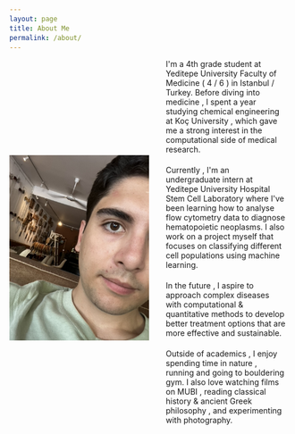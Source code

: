 ```yaml
---
layout: page
title: About Me 
permalink: /about/
---
```


<div style="display: flex; align-items: center;">

  <img src="/images/Me.jpeg" alt="Me Alt Text" style="width: 250px; height: auto; margin-right: 20px;"/>

  <div style="flex: 2;">
  
  <div style="margin-bottom: 20px; padding: 0 10px;">
      I'm a 4th grade student at Yeditepe University Faculty of Medicine ( 4 / 6 ) in Istanbul / Turkey. Before diving into medicine , I spent a year studying chemical engineering at Koç University , which gave me a strong interest in the computational side of medical research.
</div>

<div style="margin-bottom: 20px; padding: 0 10px;">
    Currently , I'm an undergraduate intern at Yeditepe University Hospital Stem Cell Laboratory where I've been learning how to analyse flow cytometry data to diagnose hematopoietic neoplasms. I also work on a project myself that focuses on classifying different cell populations using machine learning.   
</div>

<div style="margin-bottom: 20px; padding: 0 10px;">
In the future , I aspire to approach complex diseases with computational & quantitative methods to develop better treatment options that are more effective and sustainable.
</div>

<div style="margin-bottom: 20px; padding: 0 10px;">
    Outside of academics , I enjoy spending time in nature , running and going to bouldering gym. I also love watching films on MUBI , reading classical history & ancient Greek philosophy , and experimenting with photography.

</div>

  </div>

</div>
